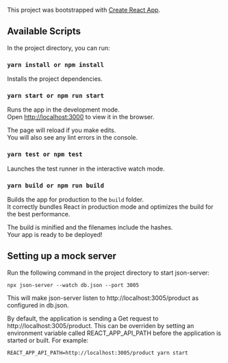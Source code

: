 This project was bootstrapped with [Create React App](https://github.com/facebookincubator/create-react-app).

## Available Scripts

In the project directory, you can run:

### `yarn install or npm install`

Installs the project dependencies.

### `yarn start or npm run start`

Runs the app in the development mode.<br>
Open [http://localhost:3000](http://localhost:3000) to view it in the browser.

The page will reload if you make edits.<br>
You will also see any lint errors in the console.

### `yarn test or npm test`

Launches the test runner in the interactive watch mode.

### `yarn build or npm run build`

Builds the app for production to the `build` folder.<br>
It correctly bundles React in production mode and optimizes the build for the best performance.

The build is minified and the filenames include the hashes.<br>
Your app is ready to be deployed!

## Setting up a mock server

Run the following command in the project directory to start json-server:

```
npx json-server --watch db.json --port 3005
```

This will make json-server listen to http://localhost:3005/product as configured in db.json.

By default, the application is sending a Get request to http://localhost:3005/product. This can be overriden by setting an environment variable called REACT_APP_API_PATH before the application is started or built. For example:

```
REACT_APP_API_PATH=http://localhost:3005/product yarn start
```
